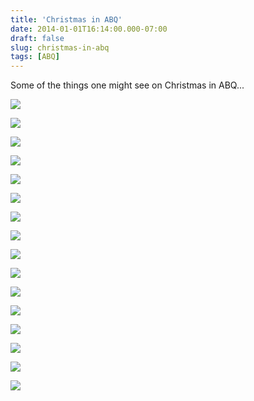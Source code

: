 ```yaml
---
title: 'Christmas in ABQ'
date: 2014-01-01T16:14:00.000-07:00
draft: false
slug: christmas-in-abq
tags: [ABQ]
---
```


Some of the things one might see on Christmas in ABQ...  
  

![](/images/blog/legacy/DSC03741+(Large).JPG)

  

![](/images/blog/legacy/DSC04120+(Large).JPG)

  

![](/images/blog/legacy/DSC04123+(Large).JPG)

  

![](/images/blog/legacy/DSC04131+(Large).JPG)

  

![](/images/blog/legacy/DSC04134+(Large).JPG)

  

![](/images/blog/legacy/DSC04148+(Large).JPG)

  

![](/images/blog/legacy/DSC04149+(Large).JPG)

  

![](/images/blog/legacy/DSC04154+(Large).JPG)

  

![](/images/blog/legacy/DSC04156+(Large).JPG)

  

![](/images/blog/legacy/DSC04159+(Large).JPG)

  

![](/images/blog/legacy/DSC04160+(Large).JPG)

  

![](/images/blog/legacy/DSC04161+(Large).JPG)

  

![](/images/blog/legacy/DSC04171+(Large).JPG)

  

![](/images/blog/legacy/DSC04172+(Large).JPG)

  

![](/images/blog/legacy/DSC04173+(Large).JPG)

  

![](/images/blog/legacy/DSC04176+(Large).JPG)